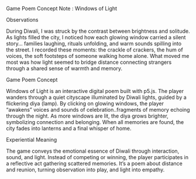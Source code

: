 Game Poem Concept Note : Windows of Light

Observations

During Diwali, I was struck by the contrast between brightness and solitude. As lights filled the city, I noticed how each glowing window carried a silent story... families laughing, rituals unfolding, and warm sounds spilling into the street. I recorded these moments: the crackle of crackers, the hum of voices, the soft footsteps of someone walking home alone. What moved me most was how light seemed to bridge distance connecting strangers through a shared sense of warmth and memory.

Game Poem Concept

Windows of Light is an interactive digital poem built with p5.js. The player wanders through a quiet cityscape illuminated by Diwali lights, guided by a flickering diya (lamp). By clicking on glowing windows, the player “awakens” voices and sounds of celebration..fragments of memory echoing through the night. As more windows are lit, the diya grows brighter, symbolizing connection and belonging. When all memories are found, the city fades into lanterns and a final whisper of home.

Experiential Meaning

The game conveys the emotional essence of Diwali through interaction, sound, and light. Instead of competing or winning, the player participates in a reflective act gathering scattered memories. It’s a poem about distance and reunion, turning observation into play, and light into empathy.
